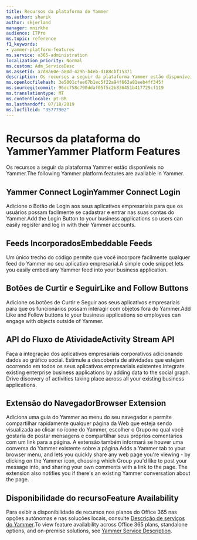 ```yaml
---
title: Recursos da plataforma do Yammer
ms.author: sharik
author: skjerland
manager: mnirkhe
audience: ITPro
ms.topic: reference
f1_keywords:
- yammer-platform-features
ms.service: o365-administration
localization_priority: Normal
ms.custom: Adm_ServiceDesc
ms.assetid: a7d8a60e-a80d-429b-b4eb-d188cbf15371
description: Os recursos a seguir da plataforma Yammer estão disponíveis no Yammer.
ms.openlocfilehash: 3e5001cfee67b1ec5f22a94f663a81eeb4ff345f
ms.sourcegitcommit: 96dc758c790ddaf05f5c2b836451b417729cf119
ms.translationtype: MT
ms.contentlocale: pt-BR
ms.lasthandoff: 07/18/2019
ms.locfileid: "35777902"
---
```

# <a name="yammer-platform-features"></a><span data-ttu-id="2bdb6-103">Recursos da plataforma do Yammer</span><span class="sxs-lookup"><span data-stu-id="2bdb6-103">Yammer Platform Features</span></span>

<span data-ttu-id="2bdb6-104">Os recursos a seguir da plataforma Yammer estão disponíveis no Yammer.</span><span class="sxs-lookup"><span data-stu-id="2bdb6-104">The following Yammer platform features are available in Yammer.</span></span>
  
## <a name="yammer-connect-login"></a><span data-ttu-id="2bdb6-105">Yammer Connect Login</span><span class="sxs-lookup"><span data-stu-id="2bdb6-105">Yammer Connect Login</span></span>
<span data-ttu-id="2bdb6-106"><a name="bkmk_YammerConnectLogin"> </a></span><span class="sxs-lookup"><span data-stu-id="2bdb6-106"></span></span>

<span data-ttu-id="2bdb6-107">Adicione o Botão de Login aos seus aplicativos empresariais para que os usuários possam facilmente se cadastrar e entrar nas suas contas do Yammer.</span><span class="sxs-lookup"><span data-stu-id="2bdb6-107">Add the Login Button to your business applications so users can easily register and log in with their Yammer accounts.</span></span>
  
## <a name="embeddable-feeds"></a><span data-ttu-id="2bdb6-108">Feeds Incorporados</span><span class="sxs-lookup"><span data-stu-id="2bdb6-108">Embeddable Feeds</span></span>
<span data-ttu-id="2bdb6-109"><a name="bkmk_EmbeddableFeeds"> </a></span><span class="sxs-lookup"><span data-stu-id="2bdb6-109"></span></span>

<span data-ttu-id="2bdb6-110">Um único trecho do código permite que você incorpore facilmente qualquer feed do Yammer no seu aplicativo empresarial.</span><span class="sxs-lookup"><span data-stu-id="2bdb6-110">A simple code snippet lets you easily embed any Yammer feed into your business application.</span></span>
  
## <a name="like-and-follow-buttons"></a><span data-ttu-id="2bdb6-111">Botões de Curtir e Seguir</span><span class="sxs-lookup"><span data-stu-id="2bdb6-111">Like and Follow Buttons</span></span>
<span data-ttu-id="2bdb6-112"><a name="bkmk_LikeAndFollowButtons"> </a></span><span class="sxs-lookup"><span data-stu-id="2bdb6-112"></span></span>

<span data-ttu-id="2bdb6-113">Adicione os botões de Curtir e Seguir aos seus aplicativos empresariais para que os funcionários possam interagir com objetos fora do Yammer.</span><span class="sxs-lookup"><span data-stu-id="2bdb6-113">Add Like and Follow buttons to your business applications so employees can engage with objects outside of Yammer.</span></span>
  
## <a name="activity-stream-api"></a><span data-ttu-id="2bdb6-114">API do Fluxo de Atividade</span><span class="sxs-lookup"><span data-stu-id="2bdb6-114">Activity Stream API</span></span>
<span data-ttu-id="2bdb6-115"><a name="bkmk_ActivityStreamAPI"> </a></span><span class="sxs-lookup"><span data-stu-id="2bdb6-115"></span></span>

<span data-ttu-id="2bdb6-p101">Faça a integração dos aplicativos empresariais corporativos adicionando dados ao gráfico social. Estimule a descoberta de atividades que estejam ocorrendo em todos os seus aplicativos empresariais existentes.</span><span class="sxs-lookup"><span data-stu-id="2bdb6-p101">Integrate existing enterprise business applications by adding data to the social graph. Drive discovery of activities taking place across all your existing business applications.</span></span>
  
## <a name="browser-extension"></a><span data-ttu-id="2bdb6-118">Extensão do Navegador</span><span class="sxs-lookup"><span data-stu-id="2bdb6-118">Browser Extension</span></span>
<span data-ttu-id="2bdb6-119"><a name="bkmk_BrowserExtension"> </a></span><span class="sxs-lookup"><span data-stu-id="2bdb6-119"></span></span>

<span data-ttu-id="2bdb6-p102">Adiciona uma guia do Yammer ao menu do seu navegador e permite compartilhar rapidamente qualquer página da Web que esteja sendo visualizada ao clicar no ícone do Yammer, escolher o Grupo no qual você gostaria de postar mensagens e compartilhar seus próprios comentários com um link para a página. A extensão também informará se houver uma conversa do Yammer existente sobre a página.</span><span class="sxs-lookup"><span data-stu-id="2bdb6-p102">Adds a Yammer tab to your browser menu, and lets you quickly share any web page you're viewing - by clicking on the Yammer icon, choosing which Group you'd like to post your message into, and sharing your own comments with a link to the page. The extension also notifies you if there's an existing Yammer conversation about the page.</span></span> 
  
## <a name="feature-availability"></a><span data-ttu-id="2bdb6-122">Disponibilidade do recurso</span><span class="sxs-lookup"><span data-stu-id="2bdb6-122">Feature Availability</span></span>
<span data-ttu-id="2bdb6-123"><a name="bkmk_BrowserExtension"> </a></span><span class="sxs-lookup"><span data-stu-id="2bdb6-123"></span></span>

<span data-ttu-id="2bdb6-124">Para exibir a disponibilidade de recursos nos planos do Office 365 nas opções autônomas e nas soluções locais, consulte [Descrição de serviços do Yammer](yammer-service-description.md).</span><span class="sxs-lookup"><span data-stu-id="2bdb6-124">To view feature availability across Office 365 plans, standalone options, and on-premise solutions, see [Yammer Service Description](yammer-service-description.md).</span></span>
  

